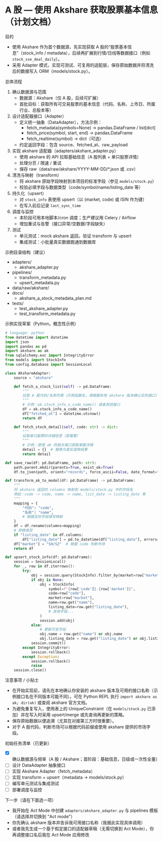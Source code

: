 # A 股 — 使用 Akshare 获取股票基本信息（计划文档）

目的

-   使用 Akshare 作为首个数据源，先实现获取 A 股的“股票基本信息”（stock_info / metadata），后续再扩展到行情/日线等数据接口（例如 `stock_sse_deal_daily`）。
-   采用 Adapter 模式，实现可测试、可复用的适配层，保存原始数据并将清洗后的数据写入 ORM（models/stock.py）。

总体流程

1. 确认数据源与范围
    - 数据源：Akshare（仅 A 股，后续可扩展）
    - 首批目标：获取所有可交易股票的基本信息（代码、名称、上市日、所属行业、总股本等）
2. 设计适配器接口（Adapter）
    - 定义统一抽象（DataAdapter），方法示例：
        - fetch_metadata(symbols=None) -> pandas.DataFrame / list[dict]
        - fetch_price(symbol, start, end) -> pandas.DataFrame
        - fetch_realtime(symbol) -> dict（可选）
    - 约定返回字段：包含 source、fetched_at、raw_payload
3. 实现 akshare 适配器（adapters/akshare_adapter.py）
    - 使用 akshare 的 API 拉取基础信息（A 股列表 + 单只股票详情）
    - 处理分页 / 限速 / 重试
    - 保存 raw（data/raw/akshare/YYYY-MM-DD/\*.json 或 .csv）
4. 清洗与映射（transform）
    - 将 akshare 原始字段映射到本项目的标准字段（参见 `models/stock.py`）
    - 校验必填字段与数据类型（code/symbol/name/listing_date 等）
5. 持久化（upsert）
    - 对 `stock_info` 表使用 upsert（以 (market, code) 或 ISIN 作为键）
    - 在写入前后记录 `last_sync_time`
6. 调度与监控
    - 本阶段可用本地脚本/cron 调度；生产建议用 Celery / Airflow
    - 增加重试与告警（接口异常/空数据/字段缺失）
7. 测试
    - 单元测试：mock akshare 返回，验证 transform 与 upsert
    - 集成测试：小批量真实数据跑通到数据库

示例目录结构（建议）

-   adapters/
    -   akshare_adapter.py
-   pipelines/
    -   transform_metadata.py
    -   upsert_metadata.py
-   data/raw/akshare/
-   docs/
    -   akshare_a_stock_metadata_plan.md
-   tests/
    -   test_akshare_adapter.py
    -   test_transform_metadata.py

示例实现草案（Python，概念性示例）

```python
# language: python
from datetime import datetime
import json
import pandas as pd
import akshare as ak
from sqlalchemy.exc import IntegrityError
from models import StockInfo
from config.database import SessionLocal

class AkshareAdapter:
    source = "akshare"

    def fetch_a_stock_list(self) -> pd.DataFrame:
        """
        拉取 A 股代码/名称列表（示例函数名，请根据本地 akshare 版本确认实际接口）
        """
        # 示例：ak.stock_info_a_code_name() 或者其他接口
        df = ak.stock_info_a_code_name()
        df["fetched_at"] = datetime.utcnow()
        return df

    def fetch_stock_detail(self, code: str) -> dict:
        """
        拉取单只股票的详细信息（若需要）
        """
        # 示例：使用 ak 的相关接口获取单股详情
        detail = {}  # 替换为真实调用结果
        return detail

def save_raw(df: pd.DataFrame, path: str):
    path.parent.mkdir(parents=True, exist_ok=True)
    df.to_json(path, orient="records", force_ascii=False, date_format="iso")

def transform_ak_to_model(df: pd.DataFrame) -> pd.DataFrame:
    """
    将 akshare 返回的 columns 映射到 models/stock.py 中的字段名
    例如：code -> code, name -> name, list_date -> listing_date 等
    """
    mapping = {
        "代码": "code",
        "名称": "name",
        # 根据实际字段填写映射
    }
    df = df.rename(columns=mapping)
    # 转换类型
    if "listing_date" in df.columns:
        df["listing_date"] = pd.to_datetime(df["listing_date"], errors="coerce").dt.date
    df["market"] = "SH/SZ"  # 根据 code 判断市场
    return df

def upsert_stock_info(df: pd.DataFrame):
    session = SessionLocal()
    for _, row in df.iterrows():
        try:
            obj = session.query(StockInfo).filter_by(market=row["market"], code=row["code"]).one_or_none()
            if obj is None:
                obj = StockInfo(
                    symbol=f"{row['code']}.{row['market']}",
                    code=row["code"],
                    market=row["market"],
                    name=row.get("name"),
                    listing_date=row.get("listing_date"),
                    # 其他字段...
                )
                session.add(obj)
            else:
                # 更新可变字段
                obj.name = row.get("name") or obj.name
                obj.listing_date = row.get("listing_date") or obj.listing_date
            session.commit()
        except IntegrityError:
            session.rollback()
        except Exception:
            session.rollback()
            raise
    session.close()
```

注意事项 / 小贴士

-   在开始实现前，请先在本地确认你安装的 akshare 版本及可用的接口名称（示例接口名在不同版本可能不同）。可在 Python REPL 执行 `import akshare as ak; dir(ak)` 或查阅 akshare 官方文档。
-   为避免重复写入，使用表上的 UniqueConstraint（在 `models/stock.py` 已添加）并在写入时采用 upsert/merge 或先查询再更新的策略。
-   保存原始数据以便追溯（尤其在对接第三方时很重要）。
-   对于 A 股代码，判断市场可以根据代码前缀或使用 akshare 提供的市场字段。

初始任务清单（已更新）

-   [x] 确认数据源与频率（A 股 / Akshare；首阶段：基础信息，日级或一次性全量）
-   [ ] 设计 DataAdapter 抽象接口
-   [ ] 实现 Akshare Adapter（fetch_metadata）
-   [ ] 实现 transform + upsert（metadata -> models/stock.py）
-   [ ] 编写单元测试与集成测试
-   [ ] 部署调度与监控

下一步（请在下面选一项）

-   我开始在 Act Mode 中创建 `adapters/akshare_adapter.py` 与 pipelines 模板（请选择并切换到 "Act mode"）
-   你先确认 akshare 版本并告诉我可用接口名称（我据此实现具体调用）
-   或者我先生成一个基于假定接口的适配器草稿（无需切换到 Act Mode），你再调整接口名后我在 Act Mode 应用修改
